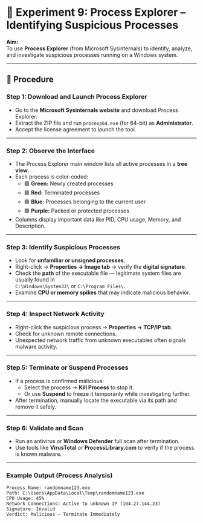 # 🧩 Experiment 9: Process Explorer – Identifying Suspicious Processes

**Aim:**  
To use **Process Explorer** (from Microsoft Sysinternals) to identify, analyze, and investigate suspicious processes running on a Windows system.

---

## 📝 Procedure

### Step 1: Download and Launch Process Explorer
- Go to the **Microsoft Sysinternals website** and download Process Explorer.  
- Extract the ZIP file and run `procexp64.exe` (for 64-bit) as **Administrator**.  
- Accept the license agreement to launch the tool.

---

### Step 2: Observe the Interface
- The Process Explorer main window lists all active processes in a **tree view**.  
- Each process is color-coded:
  - 🟩 **Green:** Newly created processes  
  - 🟥 **Red:** Terminated processes  
  - 🟦 **Blue:** Processes belonging to the current user  
  - 🟪 **Purple:** Packed or protected processes  
- Columns display important data like PID, CPU usage, Memory, and Description.

---

### Step 3: Identify Suspicious Processes
- Look for **unfamiliar or unsigned processes**.  
- Right-click → **Properties → Image tab** → verify the **digital signature**.  
- Check the **path** of the executable file — legitimate system files are usually found in  
  `C:\Windows\System32\` or `C:\Program Files\`.  
- Examine **CPU or memory spikes** that may indicate malicious behavior.

---

### Step 4: Inspect Network Activity
- Right-click the suspicious process → **Properties → TCP/IP tab**.  
- Check for unknown remote connections.  
- Unexpected network traffic from unknown executables often signals malware activity.

---

### Step 5: Terminate or Suspend Processes
- If a process is confirmed malicious:  
  - Select the process → **Kill Process** to stop it.  
  - Or use **Suspend** to freeze it temporarily while investigating further.  
- After termination, manually locate the executable via its path and remove it safely.  

---

### Step 6: Validate and Scan
- Run an antivirus or **Windows Defender** full scan after termination.  
- Use tools like **VirusTotal** or **ProcessLibrary.com** to verify if the process is known malware.  

---

### Example Output (Process Analysis)
```plaintext
Process Name: randomname123.exe  
Path: C:\Users\AppData\Local\Temp\randomname123.exe  
CPU Usage: 45%  
Network Connections: Active to unknown IP (104.27.144.23)  
Signature: Invalid  
Verdict: Malicious – Terminate Immediately
